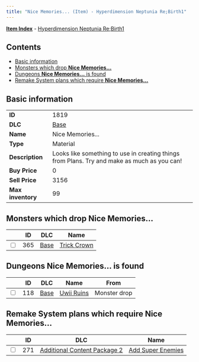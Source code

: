 ```yaml
---
title: "Nice Memories... (Item) - Hyperdimension Neptunia Re;Birth1"
---
```


[**Item Index**](/neptunia/rb1/item/index.html) - [Hyperdimension Neptunia Re;Birth1](/neptunia/rb1)

## Contents

- [Basic information](#basic-information)
- [Monsters which drop **Nice Memories...**](#monsters-which-drop-nice-memories)
- [Dungeons **Nice Memories...** is found](#dungeons-nice-memories-is-found)
- [Remake System plans which require **Nice Memories...**](#remake-system-plans-which-require-nice-memories)

## Basic information

|   |   |
| -- | -- |
| **ID** | 1819 |
| **DLC** | [Base](/neptunia/rb1/dlc/1-base.html) |
| **Name** | Nice Memories... |
| **Type** | Material |
| **Description** | Looks like something to use in creating things from Plans. Try and make as much as you can! |
| **Buy Price** | 0 |
| **Sell Price** | 3156 |
| **Max inventory** | 99 |


## Monsters which drop **Nice Memories...**

|    | ID | DLC | Name |
| -- | -- | --- | ---- |
| <input type="checkbox" id="rb1-monster-1-365" class="trackbox" /> | 365 | [Base](/neptunia/rb1/dlc/1-base.html) | [Trick Crown](/neptunia/rb1/monster/1-365-trick-crown.html) |


## Dungeons **Nice Memories...** is found

|    | ID | DLC | Name | From |
| -- | -- | --- | ---- | ---- |
| <input type="checkbox" id="rb1-dungeon-1-118" class="trackbox" /> | 118 | [Base](/neptunia/rb1/dlc/1-base.html) | [Uwii Ruins](/neptunia/rb1/dungeon/1-118-uwii-ruins.html) | Monster drop |


## Remake System plans which require **Nice Memories...**

|    | ID | DLC | Name |
| -- | -- | --- | ---- |
| <input type="checkbox" id="rb1-quest-11-271" class="trackbox" /> | 271 | [Additional Content Package 2](/neptunia/rb1/dlc/11-pack2.html) | [Add Super Enemies](/neptunia/rb1/quest/11-271-add-super-enemies.html) |
